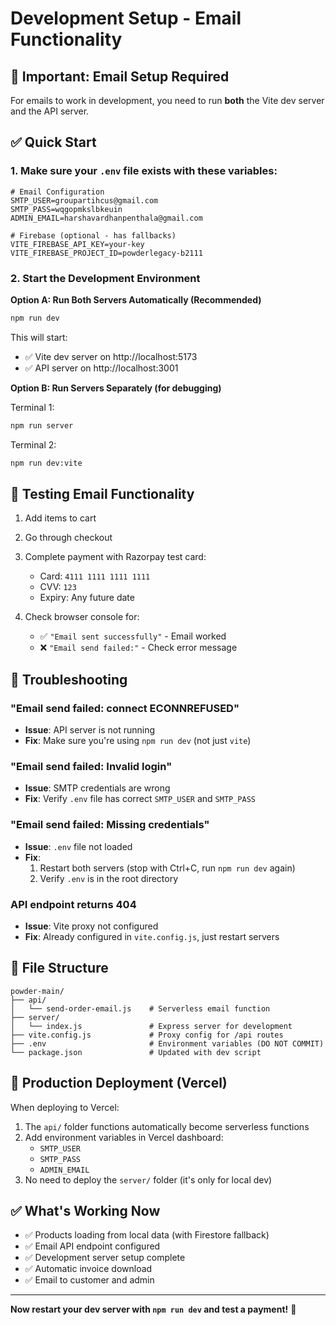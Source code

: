 # Development Setup - Email Functionality

## 🚨 Important: Email Setup Required

For emails to work in development, you need to run **both** the Vite dev server and the API server.

## ✅ Quick Start

### 1. Make sure your `.env` file exists with these variables:

```env
# Email Configuration
SMTP_USER=groupartihcus@gmail.com
SMTP_PASS=wqgopmkslbkeuin
ADMIN_EMAIL=harshavardhanpenthala@gmail.com

# Firebase (optional - has fallbacks)
VITE_FIREBASE_API_KEY=your-key
VITE_FIREBASE_PROJECT_ID=powderlegacy-b2111
```

### 2. Start the Development Environment

**Option A: Run Both Servers Automatically (Recommended)**
```bash
npm run dev
```
This will start:
- ✅ Vite dev server on http://localhost:5173
- ✅ API server on http://localhost:3001

**Option B: Run Servers Separately (for debugging)**

Terminal 1:
```bash
npm run server
```

Terminal 2:
```bash
npm run dev:vite
```

## 📧 Testing Email Functionality

1. Add items to cart
2. Go through checkout
3. Complete payment with Razorpay test card:
   - Card: `4111 1111 1111 1111`
   - CVV: `123`
   - Expiry: Any future date

4. Check browser console for:
   - ✅ `"Email sent successfully"` - Email worked
   - ❌ `"Email send failed:"` - Check error message

## 🔧 Troubleshooting

### "Email send failed: connect ECONNREFUSED"
- **Issue**: API server is not running
- **Fix**: Make sure you're using `npm run dev` (not just `vite`)

### "Email send failed: Invalid login"
- **Issue**: SMTP credentials are wrong
- **Fix**: Verify `.env` file has correct `SMTP_USER` and `SMTP_PASS`

### "Email send failed: Missing credentials"
- **Issue**: `.env` file not loaded
- **Fix**: 
  1. Restart both servers (stop with Ctrl+C, run `npm run dev` again)
  2. Verify `.env` is in the root directory

### API endpoint returns 404
- **Issue**: Vite proxy not configured
- **Fix**: Already configured in `vite.config.js`, just restart servers

## 📁 File Structure

```
powder-main/
├── api/
│   └── send-order-email.js    # Serverless email function
├── server/
│   └── index.js               # Express server for development
├── vite.config.js             # Proxy config for /api routes
├── .env                       # Environment variables (DO NOT COMMIT)
└── package.json               # Updated with dev script
```

## 🚀 Production Deployment (Vercel)

When deploying to Vercel:
1. The `api/` folder functions automatically become serverless functions
2. Add environment variables in Vercel dashboard:
   - `SMTP_USER`
   - `SMTP_PASS`
   - `ADMIN_EMAIL`
3. No need to deploy the `server/` folder (it's only for local dev)

## ✅ What's Working Now

- ✅ Products loading from local data (with Firestore fallback)
- ✅ Email API endpoint configured
- ✅ Development server setup complete
- ✅ Automatic invoice download
- ✅ Email to customer and admin

---

**Now restart your dev server with `npm run dev` and test a payment!** 🎉

